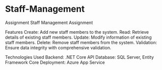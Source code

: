 # Staff-Management
Assignment Staff Management Assignment

Features
Create: Add new staff members to the system.
Read: Retrieve details of existing staff members.
Update: Modify information of existing staff members.
Delete: Remove staff members from the system.
Validation: Ensure data integrity with comprehensive validation.

Technologies Used
Backend: .NET Core API
Database: SQL Server, Entity Framework Core
Deployment: Azure App Service
